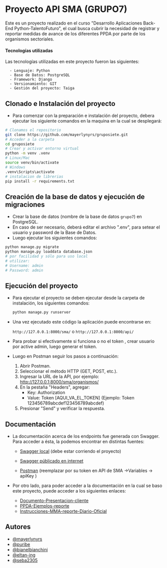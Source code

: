 # Proyecto API SMA (GRUPO7)
   Este es un proyecto realizado en el curso "Desarrollo Aplicaciones Back-End Python-TalentoFuturo", el cual busca cubrir la necesidad de registrar y reportar medidas de avance de los diferentes PPDA por parte de los organismos sectoriales.

   #### Tecnologías utilizadas
   Las tecnologías utilizadas en este proyecto fueron las siguientes:
      
      - Lenguaje: Python
      - Base de Datos: PostgreSQL
      - Framework: Django
      - Versionamiento: GIT
      - Gestión del proyecto: Taiga

   

   ## Clonado e Instalación del proyecto

   - Para comenzar con la preparación e instalación del proyecto, debera ejecutar los siguiente comandos en la maquina en la cual se desplegará:

   ```bash
   # Clonamos el repositorio
   git clone https://github.com/mayerlynyrs/gruposiete.git
   # Acceder a la carpeta
   cd gruposiete
   # Crear y activar entorno virtual
   python -m venv .venv
   # Linux/Mac
   source venv/bin/activate
   # Windows
   .venv\Scripts\activate
   # instalacion de librerias
   pip install -r requirements.txt
   ```

   ## Creación de la base de datos y ejecución de migraciones

   - Crear la base de datos (nombre de la base de datos `grupo7`) en PostgreSQL.
   - En caso de ser necesario, deberá editar el archivo ".env", para setear el usuario y password de la Base de Datos.
   - Luego ejecutar los siguientes comandos:

   ```bash
   python manage.py migrate
   python manage.py loaddata database.json
   # por facilidad y sólo para uso local
   # utilizar:
   # Username: admin
   # Password: admin
   ```

   ## Ejecución del proyecto
   - Para ejecutar el proyecto se deben ejecutar desde la carpeta de instalación, los siguientes comandos:
      ```bash
      python manage.py runserver
      ```

   - Una vez ejecutado este código la aplicación puede encontrarse en:

      `http://127.0.0.1:8000/sma/` o `http://127.0.0.1:8000/api/`

   - Para probar si efectivamente si funciona o no el token , crear usuario por active admin, luego generar el token.

   - Luego en Postman seguir los pasos a continuación: 
      1. Abrir Postman.
      2. Seleccionar el método HTTP (GET, POST, etc.).
      3. Ingresar la URL de la API, por ejemplo:
         http://127.0.0.1:8000/sma/organismos/
      4. En la pestaña "Headers", agregar:
         - Key: Authorization
         - Value: Token [AQUI_VA_EL_TOKEN]
         (Ejemplo: Token 123456789abcdef123456789abcdef)
      5. Presionar "Send" y verificar la respuesta.

   ## Documentación

   - La documentación acerca de los endpoints fue generada con Swagger. Para acceder a ésta, la podemos encontrar en distintas fuentes:

      - [Swagger local](http://127.0.0.1:8000/api/docs/) (debe estar corriendo el proyecto)

      - [Swagger públicado en internet](https://app.swaggerhub.com/apis-docs/myorganization-834/api-de_sma/1.0.0#/)

      - [Postman](https://www.postman.com/ubicuacl/grupo7) (reemplazar por su token en API de SMA ->Variables -> apiKey )

   - Por otro lado, para poder acceder a la documentación en la cual se baso este proyecto, puede acceder a los siguientes enlaces:
      - [Documento-Presentacion-cliente](https://github.com/mayerlynyrs/gruposiete/blob/main/pdf/1-Presentacion-cliente.pdf)
      - [PPDA-Ejemplos-reporte](https://github.com/mayerlynyrs/gruposiete/blob/main/pdf/2-PPDA-ejemplos-reporte.pdf)
      - [Instrucciones-MMA-reporte-Diario-Oficial](https://github.com/mayerlynyrs/gruposiete/blob/main/pdf/3-200820-Dicta-Instrucciones-MMA.pdf)

   ## Autores

   - [@mayerlynyrs](https://www.github.com/mayerlynyrs)
   - [@puribe](https://www.github.com/puribe)
   - [@bianelbianchini](https://github.com/bianelbianchini)
   - [@eltan-ing](https://github.com/eltan-ing)
   - [@seba2305](https://github.com/seba2305)

